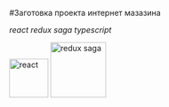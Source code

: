 #Заготовка проекта интернет мазазина
 
_react redux saga typescript_
 
<img src="https://upload.wikimedia.org/wikipedia/commons/thumb/a/a7/React-icon.svg/270px-React-icon.svg.png" alt="react" width="70" />

<img src="https://redux-saga.js.org/img/Redux-Saga-Logo.png" alt="redux saga" width="100" />

